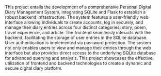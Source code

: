 This project entails the development of a comprehensive Personal Digital Diary Management System, integrating SQLite and Flask to establish a robust backend infrastructure. The system features a user-friendly web interface allowing individuals to create accounts, log in securely, and manage their diary entries across four distinct categories: story, poem, travel experience, and article. The frontend seamlessly interacts with the backend, facilitating the storage of user entries in the SQLite database. User authentication is implemented via password protection. The system not only enables users to view and manage their entries through the web interface but also provides direct access to the underlying SQLite database for advanced querying and analysis. This project showcases the effective utilization of frontend and backend technologies to create a dynamic and secure digital diary platform.
